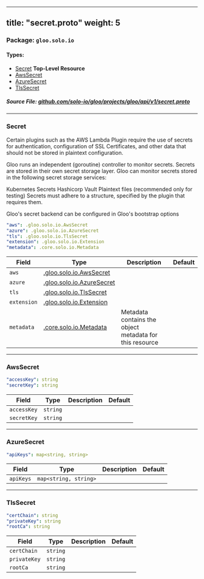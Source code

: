 
---
title: "secret.proto"
weight: 5
---

<!-- Code generated by solo-kit. DO NOT EDIT. -->


### Package: `gloo.solo.io` 
#### Types:


- [Secret](#secret) **Top-Level Resource**
- [AwsSecret](#awssecret)
- [AzureSecret](#azuresecret)
- [TlsSecret](#tlssecret)
  



##### Source File: [github.com/solo-io/gloo/projects/gloo/api/v1/secret.proto](https://github.com/solo-io/gloo/blob/master/projects/gloo/api/v1/secret.proto)





---
### Secret

 
Certain plugins such as the AWS Lambda Plugin require the use of secrets for authentication, configuration of SSL Certificates, and other data that should not be stored in plaintext configuration.

Gloo runs an independent (goroutine) controller to monitor secrets. Secrets are stored in their own secret storage layer. Gloo can monitor secrets stored in the following secret storage services:

Kubernetes Secrets
Hashicorp Vault
Plaintext files (recommended only for testing)
Secrets must adhere to a structure, specified by the plugin that requires them.

Gloo's secret backend can be configured in Gloo's bootstrap options

```yaml
"aws": .gloo.solo.io.AwsSecret
"azure": .gloo.solo.io.AzureSecret
"tls": .gloo.solo.io.TlsSecret
"extension": .gloo.solo.io.Extension
"metadata": .core.solo.io.Metadata

```

| Field | Type | Description | Default |
| ----- | ---- | ----------- |----------- | 
| `aws` | [.gloo.solo.io.AwsSecret](../secret.proto.sk#awssecret) |  |  |
| `azure` | [.gloo.solo.io.AzureSecret](../secret.proto.sk#azuresecret) |  |  |
| `tls` | [.gloo.solo.io.TlsSecret](../secret.proto.sk#tlssecret) |  |  |
| `extension` | [.gloo.solo.io.Extension](../extensions.proto.sk#extension) |  |  |
| `metadata` | [.core.solo.io.Metadata](../../../../../../solo-kit/api/v1/metadata.proto.sk#metadata) | Metadata contains the object metadata for this resource |  |




---
### AwsSecret



```yaml
"accessKey": string
"secretKey": string

```

| Field | Type | Description | Default |
| ----- | ---- | ----------- |----------- | 
| `accessKey` | `string` |  |  |
| `secretKey` | `string` |  |  |




---
### AzureSecret



```yaml
"apiKeys": map<string, string>

```

| Field | Type | Description | Default |
| ----- | ---- | ----------- |----------- | 
| `apiKeys` | `map<string, string>` |  |  |




---
### TlsSecret



```yaml
"certChain": string
"privateKey": string
"rootCa": string

```

| Field | Type | Description | Default |
| ----- | ---- | ----------- |----------- | 
| `certChain` | `string` |  |  |
| `privateKey` | `string` |  |  |
| `rootCa` | `string` |  |  |





<!-- Start of HubSpot Embed Code -->
<script type="text/javascript" id="hs-script-loader" async defer src="//js.hs-scripts.com/5130874.js"></script>
<!-- End of HubSpot Embed Code -->
